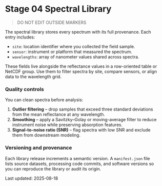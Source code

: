 # Stage 04 Spectral Library

> DO NOT EDIT OUTSIDE MARKERS
<!-- FILLME:START -->
The spectral library stores every spectrum with its full provenance. Each entry includes:

- `site`: location identifier where you collected the field sample.
- `sensor`: instrument or platform that measured the spectrum.
- `wavelengths`: array of nanometer values shared across spectra.

These fields live alongside the reflectance values in a row-oriented table or NetCDF group. Use them to
filter spectra by site, compare sensors, or align data to the wavelength grid.

### Quality controls

You can clean spectra before analysis:

1. **Outlier filtering** – drop samples that exceed three standard deviations from the mean reflectance
   at any wavelength.
2. **Smoothing** – apply a Savitzky–Golay or moving-average filter to reduce instrument noise while
   preserving absorption features.
3. **Signal-to-noise ratio (SNR)** – flag spectra with low SNR and exclude them from downstream
   modeling.

### Versioning and provenance

Each library release increments a semantic version. A `manifest.json` file lists source datasets,
processing code commits, and software versions so you can reproduce the library or audit its origin.

Last updated: 2025-08-18
<!-- FILLME:END -->

